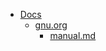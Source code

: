 - <a href = "E:\Node_projects\Node_Way\NBase\_Md\_Index\_Bash\content\Docs\cat.Docs\dir.Docs.md">Docs</a>
    - <a href = "E:\Node_projects\Node_Way\NBase\_Md\_Index\_Bash\content\Docs\gnu.org\cat.gnu.org\dir.gnu.org.md">gnu.org</a>
        - <a href = "E:\Node_projects\Node_Way\NBase\_Md\_Index\_Bash\content\Docs\gnu.org\manual.md">manual.md</a>
    
